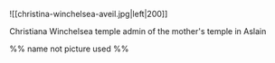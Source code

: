 ![[christina-winchelsea-aveil.jpg|left|200]] 

Christiana Winchelsea
temple admin of the mother's temple in Aslain

%% name not picture used %%